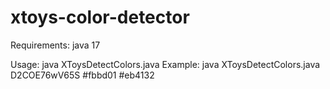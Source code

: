 # xtoys-color-detector

Requirements: 
java 17

Usage:
java XToysDetectColors.java <webhookid> <color1> <color2>
Example:
java XToysDetectColors.java D2COE76wV65S #fbbd01 #eb4132
